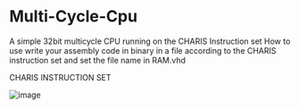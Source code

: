 # Multi-Cycle-Cpu
 A simple 32bit multicycle CPU running on the CHARIS Instruction set 
How to use write your assembly code in binary in a file according to the CHARIS instruction set and set the file name in RAM.vhd

CHARIS INSTRUCTION SET 

![image](https://user-images.githubusercontent.com/57042269/178516284-3c06a6d5-d881-438c-bdac-68f3b04283ac.png)
